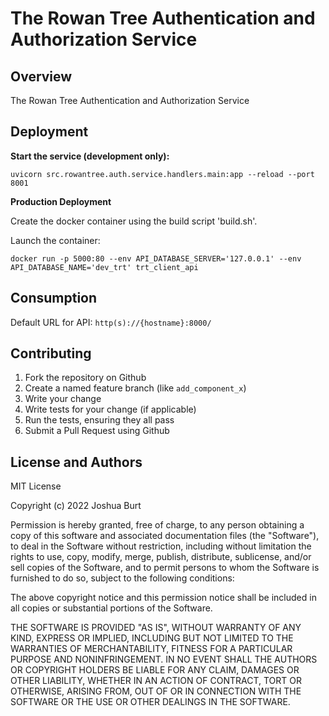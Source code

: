 # The Rowan Tree Authentication and Authorization Service

Overview
--------
The Rowan Tree Authentication and Authorization Service

Deployment
----------
**Start the service (development only):**
```
uvicorn src.rowantree.auth.service.handlers.main:app --reload --port 8001
```

**Production Deployment**

Create the docker container using the build script 'build.sh'.

Launch the container:
```
docker run -p 5000:80 --env API_DATABASE_SERVER='127.0.0.1' --env API_DATABASE_NAME='dev_trt' trt_client_api
```

Consumption
-----------
Default URL for API: `http(s)://{hostname}:8000/`

Contributing
------------
1. Fork the repository on Github
2. Create a named feature branch (like `add_component_x`)
3. Write your change
4. Write tests for your change (if applicable)
5. Run the tests, ensuring they all pass
6. Submit a Pull Request using Github

License and Authors
-------------------
MIT License

Copyright (c) 2022 Joshua Burt

Permission is hereby granted, free of charge, to any person obtaining a copy
of this software and associated documentation files (the "Software"), to deal
in the Software without restriction, including without limitation the rights
to use, copy, modify, merge, publish, distribute, sublicense, and/or sell
copies of the Software, and to permit persons to whom the Software is
furnished to do so, subject to the following conditions:

The above copyright notice and this permission notice shall be included in all
copies or substantial portions of the Software.

THE SOFTWARE IS PROVIDED "AS IS", WITHOUT WARRANTY OF ANY KIND, EXPRESS OR
IMPLIED, INCLUDING BUT NOT LIMITED TO THE WARRANTIES OF MERCHANTABILITY,
FITNESS FOR A PARTICULAR PURPOSE AND NONINFRINGEMENT. IN NO EVENT SHALL THE
AUTHORS OR COPYRIGHT HOLDERS BE LIABLE FOR ANY CLAIM, DAMAGES OR OTHER
LIABILITY, WHETHER IN AN ACTION OF CONTRACT, TORT OR OTHERWISE, ARISING FROM,
OUT OF OR IN CONNECTION WITH THE SOFTWARE OR THE USE OR OTHER DEALINGS IN THE
SOFTWARE.

